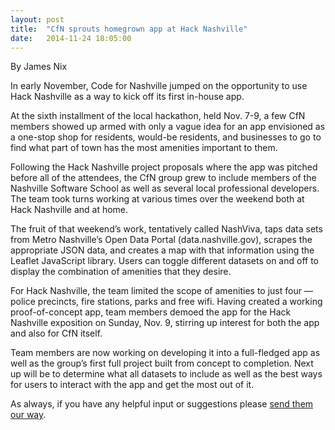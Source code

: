 ```yaml
---
layout: post
title:  "CfN sprouts homegrown app at Hack Nashville"
date:   2014-11-24 18:05:00
---
```

By James Nix

In early November, Code for Nashville jumped on the opportunity to use Hack Nashville as a way to kick off its first in-house app.

At the sixth installment of the local hackathon, held Nov. 7-9, a few CfN members showed up armed with only a vague idea for an app envisioned as a one-stop shop for residents, would-be residents, and businesses to go to find what part of town has the most amenities important to them.

Following the Hack Nashville project proposals where the app was pitched before all of the attendees, the CfN group grew to include members of the Nashville Software School as well as several local professional developers. The team took turns working at various times over the weekend both at Hack Nashville and at home.

The fruit of that weekend’s work, tentatively called NashViva, taps data sets from Metro Nashville’s Open Data Portal (data.nashville.gov), scrapes the appropriate JSON data, and creates a map with that information using the Leaflet JavaScript library. Users can toggle different datasets on and off to display the combination of amenities that they desire.

For Hack Nashville, the team limited the scope of amenities to just four — police precincts, fire stations, parks and free wifi. Having created a working proof-of-concept app, team members demoed the app for the Hack Nashville exposition on Sunday, Nov. 9, stirring up interest for both the app and also for CfN itself.

Team members are now working on developing it into a full-fledged app as well as the group’s first full project built from concept to completion. Next up will be to determine what all datasets to include as well as the best ways for users to interact with the app and get the most out of it.

As always, if you have any helpful input or suggestions please [send them our way].

[send them our way]: http://www.codefornashville.org/contact/ "Contact Us"
